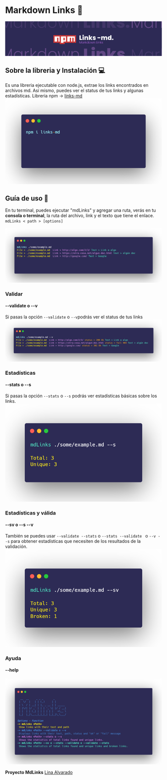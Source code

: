 #  Markdown Links 🔗

![portada](./portadagit.jpg)

## Sobre la libreria y Instalación 💻
Es una libreria ejecutable con node.js, extrae los links encontrados en archivos md. Así mismo, puedes ver el status de tus links y algunas estadísticas. 
Libreria npm -> [links-md](https://www.npmjs.com/package/links-md)
![instalar](./install.png)

## Guía de uso 📖
En tu terminal, puedes ejecutar "mdLinks" y agregar una ruta, verás en tu **consola o terminal**, la ruta del archivo, link y el texto que tiene el enlace. 
<code>mdLinks < path > [options] </code>

![default](./default.png)
### Validar
#### --validate o --v
Si pasas la opción <code>--validate</code> o <code>--v</code>podrás ver el status de tus links
![validate](./validate.png)

### Estadísticas
#### --stats o --s
Si pasas la opción <code>--stats</code> o <code>--s</code> podrás ver estadísticas básicas sobre los links.
![stats](./stats.png)

### Estadísticas y válida
#### --sv o --s --v
También se puedes usar <code>--validate --stats</code>  o <code>--stats --validate </code> o <code>--v --s</code> para obtener estadísticas que necesiten de los resultados de la validación.
![sv](./sv.png)

### Ayuda
#### --help
![sv](./helpImage.png)



**Proyecto MdLinks**
  [Lina Alvarado](https://github.com/LinaAlvarado/BOG005-md-links)
